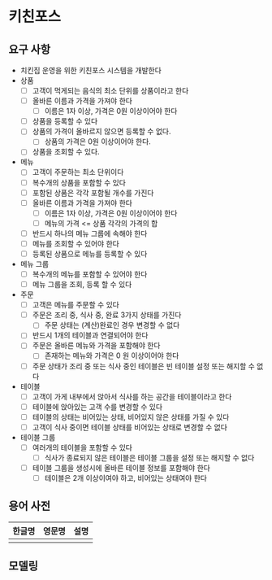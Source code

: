 # 키친포스

## 요구 사항

- 치킨집 운영을 위한 키친포스 시스템을 개발한다
- 상품
	- [ ]  고객이 먹게되는 음식의 최소 단위를 상품이라고 한다
	- [ ]  올바른 이름과 가격을 가져야 한다
	    - [ ]  이름은 1자 이상, 가격은 0원 이상이어야 한다
    - [ ]  상품을 등록할 수 있다
    - [ ]  상품의 가격이 올바르지 않으면 등록할 수 없다.
         - [ ]  상품의 가격은 0원 이상이어야 한다.
    - [ ]  상품을 조회할 수 있다.
- 메뉴
	- [ ]  고객이 주문하는 최소 단위이다
	- [ ]  복수개의 상품을 포함할 수 있다
	- [ ]  포함된 상품은 각각 포함될 개수를 가진다
	- [ ]  올바른 이름과 가격을 가져야 한다
	    - [ ]  이름은 1자 이상, 가격은 0원 이상이어야 한다
	    - [ ]  메뉴의 가격 <= 상품 각각의 가격의 합
	- [ ]  반드시 하나의 메뉴 그룹에 속해야 한다
	- [ ]  메뉴를 조회할 수 있어야 한다
	- [ ]  등록된 상품으로 메뉴를 등록할 수 있다
- 메뉴 그룹
	- [ ]  복수개의 메뉴를 포함할 수 있어야 한다
	- [ ]  메뉴 그룹을 조회, 등록 할 수 있다
- 주문
	- [ ]  고객은 메뉴를 주문할 수 있다
	- [ ]  주문은 조리 중, 식사 중, 완료 3가지 상태를 가진다
        - [ ]  주문 상태는 (계산)완료인 경우 변경할 수 없다
	- [ ]  반드시 1개의 테이블과 연결되어야 한다
	- [ ]  주문은 올바른 메뉴와 가격을 포함해야 한다
	    - [ ]  존재하는 메뉴와 가격은 0 원 이상이어야 한다
	- [ ]  주문 상태가 조리 중 또는 식사 중인 테이블은 빈 테이블 설정 또는 해지할 수 없다
- 테이블
	- [ ]  고객이 가게 내부에서 앉아서 식사를 하는 공간을 테이블이라고 한다
	- [ ]  테이블에 앉아있는 고객 수를 변경할 수 있다
	- [ ]  테이블의 상태는 비어있는 상태, 비어있지 않은 상태를 가질 수 있다
	- [ ]  고객이 식사 중이면 테이블 상태를 비어있는 상태로 변경할 수 없다
- 테이블 그룹
	- [ ]  여러개의 테이블을 포함할 수 있다
	    - [ ]  식사가 종료되지 않은 테이블은 테이블 그룹을 설정 또는 해지할 수 없다
	- [ ]  테이블 그룹을 생성시에 올바른 테이블 정보를 포함해야 한다
	    - [ ]  테이블은 2개 이상이여야 하고, 비어있는 상태여야 한다

## 용어 사전

| 한글명 | 영문명 | 설명 |
| --- | --- | --- |
|  |  |  |

## 모델링
